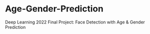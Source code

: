 # Age-Gender-Prediction
Deep Learning 2022 Final Project: Face Detection with Age &amp; Gender Prediction
